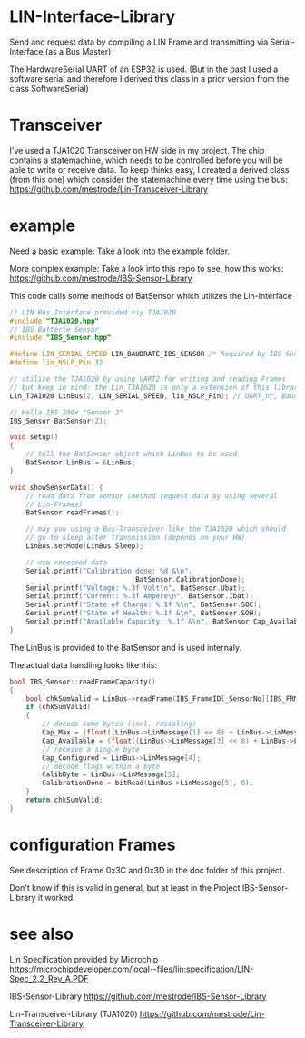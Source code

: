 # LIN-Interface-Library
Send and request data by compiling a LIN Frame and transmitting via Serial-Interface (as a Bus Master)

The HardwareSerial UART of an ESP32 is used. (But in the past I used a software serial and therefore I derived this class in a prior version from the class SoftwareSerial)

# Transceiver
I've used a TJA1020 Transceiver on HW side in my project. The chip contains a statemachine, which needs to be controlled before you will be able to write or receive data. To keep thinks easy, I created a derived class (from this one) which consider the statemachine every time using the bus: https://github.com/mestrode/Lin-Transceiver-Library

# example
Need a basic example: Take a look into the example folder.

More complex example: Take a look into this repo to see, how this works: https://github.com/mestrode/IBS-Sensor-Library

This code calls some methods of BatSensor which utilizes the Lin-Interface
```cpp
// LIN Bus Interface provided viy TJA1020
#include "TJA1020.hpp"
// IBS Batterie Sensor
#include "IBS_Sensor.hpp"

#define LIN_SERIAL_SPEED LIN_BAUDRATE_IBS_SENSOR /* Required by IBS Sensor */
#define lin_NSLP_Pin 32

// utilize the TJA1020 by using UART2 for writing and reading Frames
// but keep in mind: the Lin_TJA1020 is only a extension of this library.
Lin_TJA1020 LinBus(2, LIN_SERIAL_SPEED, lin_NSLP_Pin); // UART_nr, Baudrate, /SLP

// Hella IBS 200x "Sensor 2"
IBS_Sensor BatSensor(2);

void setup()
{
    // tell the BatSensor object which LinBus to be used
    BatSensor.LinBus = &LinBus;
}

void showSensorData() {
    // read data from sensor (method request data by using several
    // Lin-Frames)
    BatSensor.readFrames();

    // may you using a Bus-Transceiver like the TJA1020 which should
    // go to sleep after transmission (depends on your HW)
    LinBus.setMode(LinBus.Sleep);

    // use received data
    Serial.printf("Calibration done: %d &\n",
                               BatSensor.CalibrationDone);
    Serial.printf("Voltage: %.3f Volt\n", BatSensor.Ubat);
    Serial.printf("Current: %.3f Ampere\n", BatSensor.Ibat);
    Serial.printf("State of Charge: %.1f %\n", BatSensor.SOC);
    Serial.printf("State of Health: %.1f &\n", BatSensor.SOH);
    Serial.printf("Available Capacity: %.1f &\n", BatSensor.Cap_Available);
}
```
The LinBus is provided to the BatSensor and is used internaly.

The actual data handling looks like this:

```cpp
bool IBS_Sensor::readFrameCapacity()
{
    bool chkSumValid = LinBus->readFrame(IBS_FrameID[_SensorNo][IBS_FRM_CAP]);
    if (chkSumValid)
    {
        // decode some bytes (incl. rescaling)
        Cap_Max = (float((LinBus->LinMessage[1] << 8) + LinBus->LinMessage[0])) / 10;
        Cap_Available = (float((LinBus->LinMessage[3] << 8) + LinBus->LinMessage[2])) / 10;
        // receive a single byte
        Cap_Configured = LinBus->LinMessage[4];
        // decode flags within a byte
        CalibByte = LinBus->LinMessage[5];
        CalibrationDone = bitRead(LinBus->LinMessage[5], 0);
    }
    return chkSumValid;
}
```
# configuration Frames
See description of Frame 0x3C and 0x3D in the doc folder of this project.

Don't know if this is valid in general, but at least in the Project IBS-Sensor-Library it worked.

# see also
Lin Specification provided by Microchip
https://microchipdeveloper.com/local--files/lin:specification/LIN-Spec_2.2_Rev_A.PDF

IBS-Sensor-Library
https://github.com/mestrode/IBS-Sensor-Library

Lin-Transceiver-Library (TJA1020)
https://github.com/mestrode/Lin-Transceiver-Library
